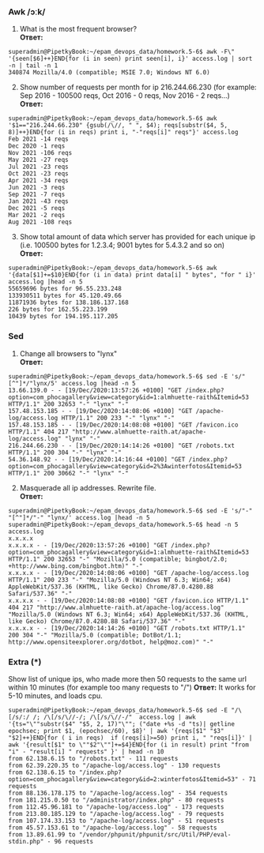 ### Awk /ɔːk/
1. What is the most frequent browser?<br/>
**Ответ:**
```
superadmin@PipetkyBook:~/epam_devops_data/homework.5-6$ awk -F\" '{seen[$6]++}END{for (i in seen) print seen[i], i}' access.log | sort -n | tail -n 1
340874 Mozilla/4.0 (compatible; MSIE 7.0; Windows NT 6.0)

```

2. Show number of requests per month for ip 216.244.66.230 (for example: Sep 2016 - 100500 reqs, Oct 2016 - 0 reqs, Nov 2016 - 2 reqs...)<br/>
**Ответ:**
```
superadmin@PipetkyBook:~/epam_devops_data/homework.5-6$ awk '$1=="216.244.66.230" {gsub(/\//, " ", $4); reqs[substr($4, 5, 8)]++}END{for (i in reqs) print i, "-"reqs[i]" reqs"}' access.log
Feb 2021 -14 reqs
Dec 2020 -1 reqs
Nov 2021 -106 reqs
May 2021 -27 reqs
Jul 2021 -23 reqs
Oct 2021 -23 reqs
Apr 2021 -34 reqs
Jun 2021 -3 reqs
Sep 2021 -7 reqs
Jan 2021 -43 reqs
Dec 2021 -5 reqs
Mar 2021 -2 reqs
Aug 2021 -108 reqs
```
3. Show total amount of data which server has provided for each unique ip (i.e. 100500 bytes for 1.2.3.4; 9001 bytes for 5.4.3.2 and so on)<br/>
**Ответ:**
```
superadmin@PipetkyBook:~/epam_devops_data/homework.5-6$ awk  '{data[$1]+=$10}END{for (i in data) print data[i] " bytes", "for " i}' access.log |head -n 5
55659696 bytes for 96.55.233.248
133930511 bytes for 45.120.49.66
11871936 bytes for 138.186.137.168
226 bytes for 162.55.223.199
10439 bytes for 194.195.117.205 
```

### Sed
1. Change all browsers to "lynx"<br/>
**Ответ:**
```
superadmin@PipetkyBook:~/epam_devops_data/homework.5-6$ sed -E 's/"[^"]*/"lynx/5' access.log |head -n 5
13.66.139.0 - - [19/Dec/2020:13:57:26 +0100] "GET /index.php?option=com_phocagallery&view=category&id=1:almhuette-raith&Itemid=53 HTTP/1.1" 200 32653 "-" "lynx" "-"
157.48.153.185 - - [19/Dec/2020:14:08:06 +0100] "GET /apache-log/access.log HTTP/1.1" 200 233 "-" "lynx" "-"
157.48.153.185 - - [19/Dec/2020:14:08:08 +0100] "GET /favicon.ico HTTP/1.1" 404 217 "http://www.almhuette-raith.at/apache-log/access.log" "lynx" "-"
216.244.66.230 - - [19/Dec/2020:14:14:26 +0100] "GET /robots.txt HTTP/1.1" 200 304 "-" "lynx" "-"
54.36.148.92 - - [19/Dec/2020:14:16:44 +0100] "GET /index.php?option=com_phocagallery&view=category&id=2%3Awinterfotos&Itemid=53 HTTP/1.1" 200 30662 "-" "lynx" "-"
```
2. Masquerade all ip addresses. Rewrite file.<br/>
**Ответ:**
```
superadmin@PipetkyBook:~/epam_devops_data/homework.5-6$ sed -E 's/"-" "[^"]*/"-" "lynx/' access.log |head -n 5
superadmin@PipetkyBook:~/epam_devops_data/homework.5-6$ head -n 5 access.log 
x.x.x.x
x.x.x.x - - [19/Dec/2020:13:57:26 +0100] "GET /index.php?option=com_phocagallery&view=category&id=1:almhuette-raith&Itemid=53 HTTP/1.1" 200 32653 "-" "Mozilla/5.0 (compatible; bingbot/2.0; +http://www.bing.com/bingbot.htm)" "-"
x.x.x.x - - [19/Dec/2020:14:08:06 +0100] "GET /apache-log/access.log HTTP/1.1" 200 233 "-" "Mozilla/5.0 (Windows NT 6.3; Win64; x64) AppleWebKit/537.36 (KHTML, like Gecko) Chrome/87.0.4280.88 Safari/537.36" "-"
x.x.x.x - - [19/Dec/2020:14:08:08 +0100] "GET /favicon.ico HTTP/1.1" 404 217 "http://www.almhuette-raith.at/apache-log/access.log" "Mozilla/5.0 (Windows NT 6.3; Win64; x64) AppleWebKit/537.36 (KHTML, like Gecko) Chrome/87.0.4280.88 Safari/537.36" "-"
x.x.x.x - - [19/Dec/2020:14:14:26 +0100] "GET /robots.txt HTTP/1.1" 200 304 "-" "Mozilla/5.0 (compatible; DotBot/1.1; http://www.opensiteexplorer.org/dotbot, help@moz.com)" "-"
```
### Extra (*)<br/>
Show list of unique ips, who made more then 50 requests to the same url within 10 minutes (for example too many requests to "/")
**Ответ:**
It works for 5-10 minutes, and loads cpu.<br/>
```
superadmin@PipetkyBook:~/epam_devops_data/homework.5-6$ sed -E "/\[/s/:/ /; /\[/s/\//-/; /\[/s/\//-/"  access.log | awk  '{ts="\""substr($4" "$5, 2, 17)"\""; ("date +%s -d "ts)| getline epochsec; print $1, (epochsec/60), $8}' | awk '{reqs[$1" "$3" "$2]++}END{for ( i in reqs)  if (reqs[i]>=50) print i, " "reqs[i]}' | awk '{result[$1" to \""$2"\""]+=$4}END{for (i in result) print "from "i" - "result[i] " requests" }' | head -n 10
from 62.138.6.15 to "/robots.txt" - 111 requests
from 62.39.220.35 to "/apache-log/access.log" - 130 requests
from 62.138.6.15 to "/index.php?option=com_phocagallery&view=category&id=2:winterfotos&Itemid=53" - 71 requests
from 88.136.178.175 to "/apache-log/access.log" - 354 requests
from 181.215.0.50 to "/administrator/index.php" - 80 requests
from 112.45.96.181 to "/apache-log/access.log" - 173 requests
from 213.80.185.129 to "/apache-log/access.log" - 79 requests
from 107.174.33.153 to "/apache-log/access.log" - 51 requests
from 45.57.153.61 to "/apache-log/access.log" - 58 requests
from 13.89.61.99 to "/vendor/phpunit/phpunit/src/Util/PHP/eval-stdin.php" - 96 requests
```